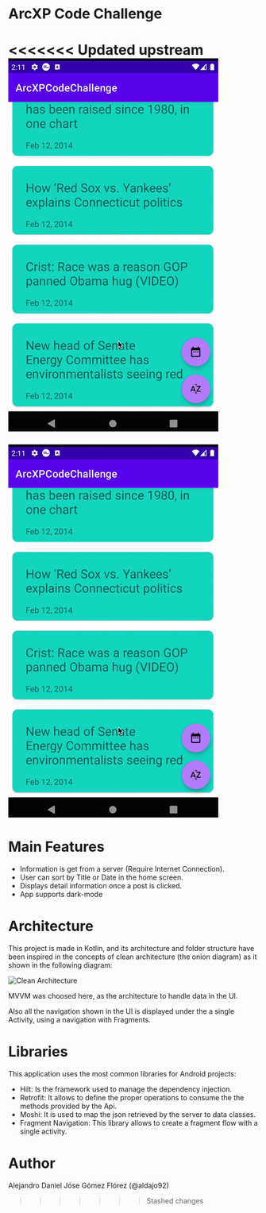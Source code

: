# ArcXP Code Challenge

<<<<<<< Updated upstream
![MarineGEO circle logo](.media/preview.gif)
=======
![MarineGEO circle logo](.media/preview.gif)

# Main Features
- Information is get from a server (Require Internet Connection).
- User can sort by Title or Date in the home screen.
- Displays detail information once a post is clicked.
- App supports dark-mode

# Architecture
This project is made in Kotlin, and its architecture and folder structure have been inspired in the concepts of clean architecture (the onion diagram) as it shown in the following diagram:

![Clean Architecture](https://camo.githubusercontent.com/a3462c0085e26f5f2e1024a58fb00b52ec994d991b066e4a99d0c6e7e8942388/68747470733a2f2f636f646572736f70696e696f6e2e636f6d2f696d616765732f706f7374732f636c65616e2d6172636869746563747572652f636c65616e2d6172636869746563747572652e706e67)

MVVM was choosed here, as the architecture to handle data in the UI.

Also all the navigation shown in the UI is displayed under the a single Activity, using a navigation with Fragments.


# Libraries
This application uses the most common libraries for Android projects:
- Hilt: Is the framework used to manage the dependency injection.
- Retrofit: It allows to define the proper operations to consume the the methods provided by the Api.
- Moshi: It is used to map the json retrieved by the server to data classes.
- Fragment Navigation: This library allows to create a fragment flow with a single activity.

# Author
Alejandro Daniel Jóse Gómez Flórez (@aldajo92)
>>>>>>> Stashed changes
